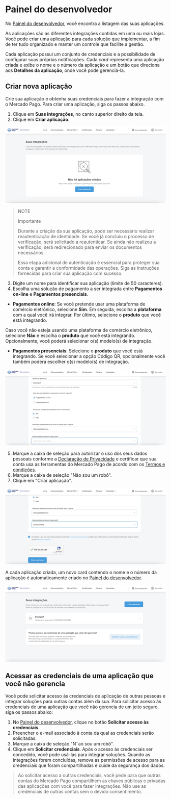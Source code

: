 # Painel do desenvolvedor
No [Painel do desenvolvedor](/developers/panel/app), você encontra a listagem das suas aplicações. 

As aplicações são as diferentes integrações contidas em uma ou mais lojas. Você pode criar uma aplicação para cada solução que implementar, a fim de ter tudo organizado e manter um controle que facilite a gestão. 

Cada aplicação possui um conjunto de credenciais e a possibilidade de configurar suas próprias notificações. Cada *card* representa uma aplicação criada e exibe o nome e o número da aplicação e um botão que direciona aos **Detalhes da aplicação**, onde você pode gerenciá-la. 

## Criar nova aplicação
Crie sua aplicação e obtenha suas credenciais para fazer a integração com o Mercado Pago. Para criar uma aplicação, siga os passos abaixo.

1. Clique em **Suas integrações**, no canto superior direito da tela.
2. Clique em **Criar aplicação**.

![Criar aplicação](/images/dashboard/dashboard_01_pt.png)

> NOTE
>
> Importante
>
> Durante a criação da sua aplicação, pode ser necessário realizar reautenticação de identidade. Se você já concluiu o processo de verificação, será solicitado a reautenticar. Se ainda não realizou a verificação, será redirecionado para enviar os documentos necessários.
>
> Essa etapa adicional de autenticação é essencial para proteger sua conta e garantir a conformidade das operações. Siga as instruções fornecidas para criar sua aplicação com sucesso.

3. Digite um nome para identificar sua aplicação (limite de 50 caracteres).
4. Escolha uma solução de pagamento a ser integrada entre **Pagamentos on-line** e **Pagamentos presenciais**.
  - **Pagamentos online**: Se você pretende usar uma plataforma de comércio eletrônico, selecione **Sim**. Em seguida, escolha a **plataforma** com a qual você irá integrar. Por último, selecione o **produto** que você está integrando.

Caso você não esteja usando uma plataforma de comércio eletrônico, selecione **Não** e escolha o **produto** que você está integrando. Opcionalmente, você poderá selecionar o(s) modelo(s) de integração.

   - **Pagamentos presenciais**: Selecione o **produto** que você está integrando. Se você selecionar a opção Código QR, opcionalmente você também poderá escolher o(s) modelo(s) de integração.

![Configuração](/images/dashboard/dashboard_02_pt.png)

5. Marque a caixa de seleção para autorizar o uso dos seus dados pessoais conforme a [Declaração de Privacidade](https://www.mercadopago.com.br/privacidade) e certificar que sua conta usa as ferramentas do Mercado Pago de acordo com os [Termos e condições](https://www.mercadopago.com.br/developers/pt/docs/resources/legal/terms-and-conditions).
6. Marque a caixa de seleção "Não sou um robô".
7. Clique em "Criar aplicação".

![Finalizar](/images/dashboard/dashboard_03_pt.png)

A cada aplicação criada, um novo card contendo o nome e o número da aplicação é automaticamente criado no [Painel do desenvolvedor](/developers/panel/app).

![Card criado](/images/dashboard/dashboard_04_pt.png)

## Acessar as credenciais de uma aplicação que você não gerencia
Você pode solicitar acesso às credenciais de aplicação de outras pessoas e integrar soluções para outras contas além da sua. Para solicitar acesso às credenciais de uma aplicação que você não gerencia de um jeito seguro, siga os passos abaixo:
1. No [Painel do desenvolvedor](/developers/panel/app), clique no botão **Solicitar acesso às credenciais**.
2. Preencher o e-mail associado à conta da qual as credenciais serão solicitadas.
3. Marque a caixa de seleção "N˜ao sou um robô".
4. Clique em **Solicitar credenciais**.
Após o acesso às credenciais ser concedido, você pode usá-las para integrar soluções. Quando as integrações forem concluídas, remova as permissões de acesso para as credenciais que foram compartilhadas e cuide da segurança dos dados.

> Ao solicitar acesso a outras credenciais, você pede para que outras contas do Mercado Pago compartilhem as chaves públicas e privadas das aplicações com você para fazer integrações. Não use as credenciais de outras contas sem o devido consentimento.
